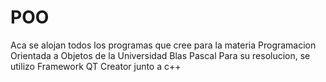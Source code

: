 # POO
Aca se alojan todos los programas que cree para la materia Programacion Orientada a Objetos de la Universidad Blas Pascal
Para su resolucion, se utilizo Framework QT Creator junto a c++
